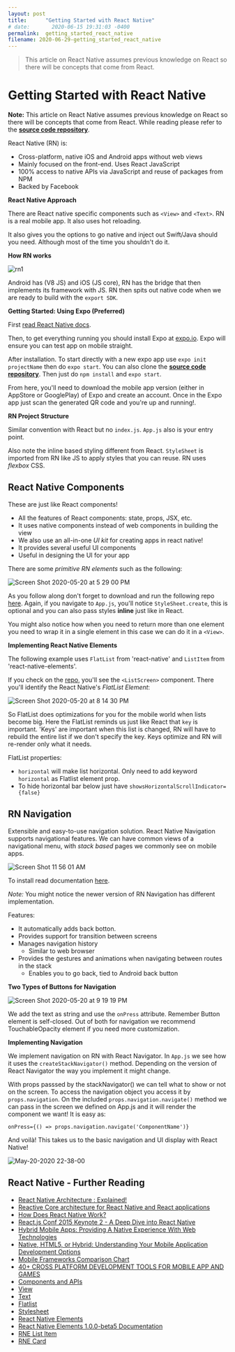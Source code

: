 ```yaml
---
layout: post
title:      "Getting Started with React Native"
# date:       2020-06-15 19:31:03 -0400
permalink:  getting_started_react_native
filename: 2020-06-29-getting_started_react_native
---
```


> This article on React Native assumes previous knowledge on React so there will be concepts that come from React.

# Getting Started with React Native 

**Note:** This article on React Native assumes previous knowledge on React so there will be concepts that come from React. While reading please refer to the [**source code repository**](https://github.com/fbohz/react-native-blogs-practice/tree/master/1.Demo). 

React Native (RN) is:

- Cross-platform, native iOS and Android apps without web views
- Mainly focused on the front-end. Uses React JavaScript
- 100% access to native APIs via JavaScript and reuse of packages from NPM
- Backed by Facebook

**React Native Approach**

There are React native specific components such as `<View>` and `<Text>`. RN is a real mobile app. It also uses hot reloading.

It also gives you the options to go native and inject out Swift/Java should you need. Although most of the time you shouldn't do it.

**How RN works**

![rn1](https://user-images.githubusercontent.com/15071636/82259138-b43b2680-9920-11ea-86be-545e6896e3fd.png)

Android has (V8 JS) and iOS (JS core), RN has the bridge that then implements its framework with JS. RN then spits out native code when we are ready to build with the `export SDK`.

**Getting Started: Using Expo (Preferred)**

First [read React Native docs](https://reactnative.dev/docs/getting-started).

Then, to get everything running you should install Expo at [expo.io](https://expo.io/learn). Expo will ensure you can test app on mobile straight.

After installation. To start directly with a new expo app use `expo init projectName` then do `expo start`. You can also clone the [**source code repository**](https://github.com/fbohz/react-native-blogs-practice/tree/master/1.Demo). Then just do `npm install` and `expo start`.

From here, you'll need to download the mobile app version (either in AppStore or GooglePlay) of Expo and create an account. Once in the Expo app just scan the generated QR code and you're up and running!.

**RN Project Structure**

Similar convention with React but no `index.js`. `App.js` also is your entry point.

Also note the inline based styling different from React. `StyleSheet` is imported from RN like JS to apply styles that you can reuse. RN uses *flexbox* CSS.

## React Native Components

These are just like React components! 

- All the features of React components: state, props, JSX, etc. 
- It uses native components instead of web components in building the view
- We also use an all-in-one *UI kit* for creating apps in react native!
- It provides several useful UI components
- Useful in designing the UI for your app

There are some *primitive RN elements* such as the following:

![Screen Shot 2020-05-20 at 5 29 00 PM](https://user-images.githubusercontent.com/15071636/82503725-73c5df00-9abf-11ea-93dc-2a5ae3287c92.png)

As you follow along don't forget to download and run the following repo [here](https://github.com/fbohz/react-native-blogs-practice/tree/master/1.Demo). Again, if you navigate to `App.js`, you'll notice `StyleSheet.create`, this is optional and you can also pass styles **inline** just like in React.

You might also notice how when you need to return more than one element you need to wrap it in a single element in this case we can do it in a `<View>`.

**Implementing React Native Elements**

The following example uses `FlatList` from 'react-native' and `ListItem` from 'react-native-elements'.

If you check on the [repo](https://github.com/fbohz/react-native-blogs-practice/tree/master/1.Demo), you'll see the `<ListScreen>` component. There you'll identify the React Native's *FlatList Element*:

![Screen Shot 2020-05-20 at 8 14 30 PM](https://user-images.githubusercontent.com/15071636/82512733-8bf52880-9ad6-11ea-9a40-03fd346f35d6.png)

So FlatList does optimizations for you for the mobile world when lists become big. Here the FlatList reminds us just like React that `key` is important. 'Keys' are important when this list is changed, RN will have to rebuild the entire list if we don't specify the key. Keys optimize and RN will re-render only what it needs. 

FlatList properties:

- `horizontal` will make list horizontal. Only need to add keyword `horizontal` as Flatlist element prop. 
- To hide horizontal bar below just have `showsHorizontalScrollIndicator={false}`

## RN Navigation

Extensible and easy-to-use navigation solution. React Native Navigation supports navigational features. We can have common views of a navigational menu, with *stack based* pages we commonly see on mobile apps.

![Screen Shot 11 56 01 AM](https://user-images.githubusercontent.com/15071636/82474695-0a2edc00-9a91-11ea-9dcb-ebd4ccb89357.png)

To install read documentation [here](https://reactnavigation.org/docs/getting-started/).

*Note:* You might notice the newer version of RN Navigation has different implementation.

Features:

- It automatically adds back botton.
- Provides support for transition between screens
- Manages navigation history 
  - Similar to web browser 
- Provides the gestures and animations when navigating between routes in the stack
  - Enables you to go back, tied to Android back button

**Two Types of Buttons for Navigation**

![Screen Shot 2020-05-20 at 9 19 19 PM](https://user-images.githubusercontent.com/15071636/82516115-99fb7700-9adf-11ea-80b6-00c9ef98ec47.png)

We add the text as string and use the `onPress` attribute. Remember Button element is self-closed. Out of both for navigation we recommend TouchableOpacity element if you need more customization.

**Implementing Navigation**

We implement navigation on RN with React Navigator. In `App.js` we see how it uses the `createStackNavigator()` method. Depending on the version of React Navigator the way you implement it might change.

With props passsed by the stackNavigator() we can tell what to show or not on the screen. To access the navigation object you access it by `props.navigation`. On the included `props.navigation.navigate()` method we can pass in the screen we defined on App.js and it will render the component we want! It is easy as:

`onPress={() => props.navigation.navigate('ComponentName')}`

And voilà! This takes us to the basic navigation and UI display with React Native!

![May-20-2020 22-38-00](https://user-images.githubusercontent.com/15071636/82520784-a33e1100-9aea-11ea-97de-cf99b4713692.gif)

## React Native - Further Reading

<ul><li><a href="https://www.logicroom.co/react-native-architecture-explained/" target="_blank" rel="noopener nofollow">React Native Architecture : Explained!</a></li><li><a href="https://medium.com/kuralabs-engineering/reactive-core-architecture-for-react-native-and-react-applications-d590daf4ef8a" target="_blank" rel="noopener nofollow">Reactive Core architecture for React Native and React applications</a></li><li><a href="http://www.discoversdk.com/blog/how-react-native-works" target="_blank" rel="noopener nofollow">How Does React Native Work?</a></li><li><a href="https://www.youtube.com/watch?v=7rDsRXj9-cU" target="_blank" rel="noopener nofollow">React.js Conf 2015 Keynote 2 - A Deep Dive into React Native</a></li>
<li><a href="http://www.smashingmagazine.com/2014/10/providing-a-native-experience-with-web-technologies/" target="_blank" rel="noopener nofollow">Hybrid Mobile Apps: Providing A Native Experience With Web Technologies</a></li><li><a href="https://developer.salesforce.com/page/Native,_HTML5,_or_Hybrid:_Understanding_Your_Mobile_Application_Development_Options" target="_blank" rel="noopener nofollow">Native, HTML5, or Hybrid: Understanding Your Mobile Application Development Options</a></li><li><a href="http://mobile-frameworks-comparison-chart.com/" target="_blank" rel="noopener nofollow">Mobile Frameworks Comparison Chart</a></li><li><a href="http://www.riaxe.com/blog/top-cross-platform-mobile-development-tools/" target="_blank" rel="noopener nofollow">40+ CROSS PLATFORM DEVELOPMENT TOOLS FOR MOBILE APP AND GAMES</a></li>
<li><a href="https://facebook.github.io/react-native/docs/components-and-apis.html" target="_blank" rel="noopener nofollow">Components and APIs</a></li><li><a href="https://facebook.github.io/react-native/docs/view.html" target="_blank" rel="noopener nofollow">View</a></li><li><a href="https://facebook.github.io/react-native/docs/text.html" target="_blank" rel="noopener nofollow">Text</a></li><li><a href="https://facebook.github.io/react-native/docs/flatlist.html" target="_blank" rel="noopener nofollow">Flatlist</a></li><li><a href="https://facebook.github.io/react-native/docs/stylesheet.html" target="_blank" rel="noopener nofollow">Stylesheet</a></li><li><a href="https://react-native-training.github.io/react-native-elements/docs/getting_started.html" target="_blank" rel="noopener nofollow">React Native Elements</a></li><li><a href="https://react-native-training.github.io/react-native-elements/docs/overview.html" target="_blank" rel="noopener nofollow">React Native Elements 1.0.0-beta5 Documentation</a></li><li><a href="https://react-native-training.github.io/react-native-elements/docs/listitem.html" target="_blank" rel="noopener nofollow">RNE List Item</a></li><li><a href="https://react-native-training.github.io/react-native-elements/docs/card.html" target="_blank" rel="noopener nofollow">RNE Card</a></li></ul>